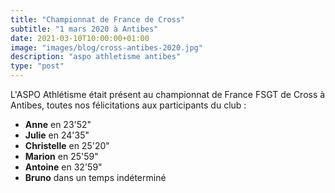 ```yaml
---
title: "Championnat de France de Cross"
subtitle: "1 mars 2020 à Antibes"
date: 2021-03-10T10:00:00+01:00
image: "images/blog/cross-antibes-2020.jpg"
description: "aspo athletisme antibes"
type: "post"
---
```


L'ASPO Athlétisme était présent au championnat de France FSGT de Cross à Antibes, toutes nos félicitations aux participants du club :  
 - **Anne** en 23'52"
 - **Julie** en 24'35"
 - **Christelle** en 25'20"
 - **Marion** en 25'59"
 - **Antoine** en 32'59"
 - **Bruno** dans un temps indéterminé
